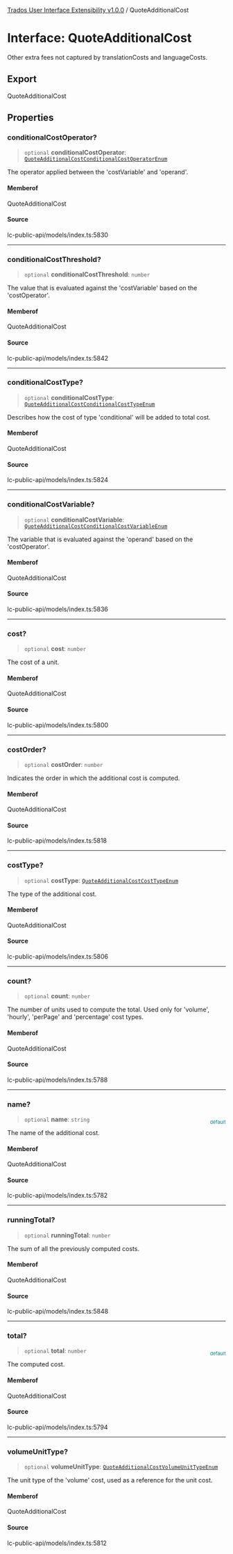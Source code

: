 [Trados User Interface Extensibility v1.0.0](../wiki/globals) / QuoteAdditionalCost

# Interface: QuoteAdditionalCost

Other extra fees not captured by translationCosts and languageCosts.

## Export

QuoteAdditionalCost

## Properties

### conditionalCostOperator?

> `optional` **conditionalCostOperator**: [`QuoteAdditionalCostConditionalCostOperatorEnum`](../wiki/Type.QuoteAdditionalCostConditionalCostOperatorEnum)

The operator applied between the 'costVariable' and 'operand'.

#### Memberof

QuoteAdditionalCost

#### Source

lc-public-api/models/index.ts:5830

***

### conditionalCostThreshold?

> `optional` **conditionalCostThreshold**: `number`

The value that is evaluated against the 'costVariable' based on the 'costOperator'.

#### Memberof

QuoteAdditionalCost

#### Source

lc-public-api/models/index.ts:5842

***

### conditionalCostType?

> `optional` **conditionalCostType**: [`QuoteAdditionalCostConditionalCostTypeEnum`](../wiki/Type.QuoteAdditionalCostConditionalCostTypeEnum)

Describes how the cost of type 'conditional' will be added to total cost.

#### Memberof

QuoteAdditionalCost

#### Source

lc-public-api/models/index.ts:5824

***

### conditionalCostVariable?

> `optional` **conditionalCostVariable**: [`QuoteAdditionalCostConditionalCostVariableEnum`](../wiki/Type.QuoteAdditionalCostConditionalCostVariableEnum)

The variable that is evaluated against the 'operand' based on the 'costOperator'.

#### Memberof

QuoteAdditionalCost

#### Source

lc-public-api/models/index.ts:5836

***

### cost?

> `optional` **cost**: `number`

The cost of a unit.

#### Memberof

QuoteAdditionalCost

#### Source

lc-public-api/models/index.ts:5800

***

### costOrder?

> `optional` **costOrder**: `number`

Indicates the order in which the additional cost is computed.

#### Memberof

QuoteAdditionalCost

#### Source

lc-public-api/models/index.ts:5818

***

### costType?

> `optional` **costType**: [`QuoteAdditionalCostCostTypeEnum`](../wiki/Type.QuoteAdditionalCostCostTypeEnum)

The type of the additional cost.

#### Memberof

QuoteAdditionalCost

#### Source

lc-public-api/models/index.ts:5806

***

### count?

> `optional` **count**: `number`

The number of units used to compute the total. Used only for 'volume', 'hourly', 'perPage' and 'percentage' cost types.

#### Memberof

QuoteAdditionalCost

#### Source

lc-public-api/models/index.ts:5788

***

### name?

> `optional` **name**: `string`

<div style="display:inline; float:right; color:#008080; margin-top:-23px; font-size:11px">default</div><div style="display: inline;">The name of the additional cost.</div>

#### Memberof

QuoteAdditionalCost

#### Source

lc-public-api/models/index.ts:5782

***

### runningTotal?

> `optional` **runningTotal**: `number`

The sum of all the previously computed costs.

#### Memberof

QuoteAdditionalCost

#### Source

lc-public-api/models/index.ts:5848

***

### total?

> `optional` **total**: `number`

<div style="display:inline; float:right; color:#008080; margin-top:-23px; font-size:11px">default</div><div style="display: inline;">The computed cost.</div>

#### Memberof

QuoteAdditionalCost

#### Source

lc-public-api/models/index.ts:5794

***

### volumeUnitType?

> `optional` **volumeUnitType**: [`QuoteAdditionalCostVolumeUnitTypeEnum`](../wiki/Type.QuoteAdditionalCostVolumeUnitTypeEnum)

The unit type of the 'volume' cost, used as a reference for the unit cost.

#### Memberof

QuoteAdditionalCost

#### Source

lc-public-api/models/index.ts:5812
